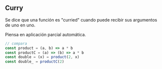 ## Curry

Se dice que una función es "curried" cuando puede
recibir sus argumentos de uno en uno.

Piensa en aplicación parcial automática.

```js
// compara
const product = (a, b) => a * b
const productC = (a) => (b) => a * b
const double = (x) = product(2, x)
const double_ = productC(2)
```
